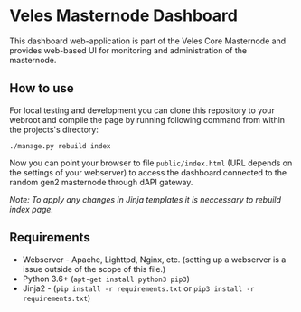 # Veles Masternode Dashboard
This dashboard web-application is part of the Veles Core Masternode and provides web-based UI for monitoring
and administration of the masternode.

## How to use
For local testing and development you can clone this repository to your webroot and compile the page
by running following command from within the projects's directory:

```./manage.py rebuild index```

Now you can point your browser to file `public/index.html` (URL depends on the settings of your webserver) 
to access the dashboard connected to the random gen2 masternode through dAPI gateway. 

*Note: To apply any changes in Jinja templates it is neccessary to rebuild index page.*

## Requirements
- Webserver - Apache, Lighttpd, Nginx, etc. (setting up a webserver is a issue outside of the scope of this
file.)
- Python 3.6+ (`apt-get install python3 pip3`)
- Jinja2 - (`pip install -r requirements.txt` or `pip3 install -r requirements.txt`)
